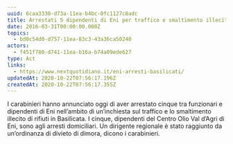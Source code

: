```yaml
---
uuid: 6caa3330-d73a-11ea-b4bc-0fc1127c8adc
title: Arrestati 5 dipendenti di Eni per traffico e smaltimento illecito di rifiuti
date: 2016-03-31T00:00:00.000Z
topics:
  - bd0c54d0-d757-11ea-83c3-43a36ca50240
actors:
  - f451f780-d741-11ea-b16a-b74a09ede627
type: Act
links:
  - https://www.nextquotidiano.it/eni-arresti-basilicati/
updatedAt: 2020-10-22T07:56:17.196Z
createdAt: 2020-10-22T07:56:17.355Z
---
```


I carabinieri hanno annunciato oggi di aver arrestato cinque tra funzionari e dipendenti di Eni nell’ambito di un’inchiesta sul traffico e lo smaltimento illecito di rifiuti in Basilicata. I cinque, dipendenti del Centro Olio Val d’Agri di Eni, sono agli arresti domiciliari. Un dirigente regionale è stato raggiunto da un’ordinanza di divieto di dimora, dicono i carabinieri.
